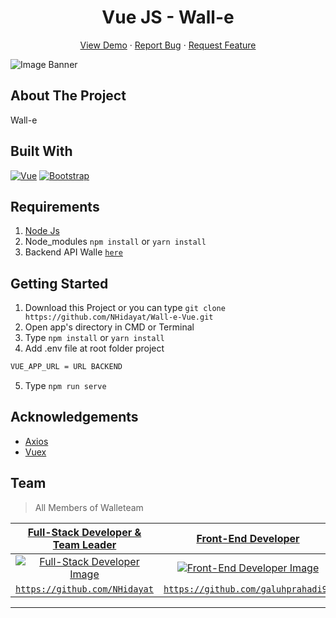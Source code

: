 <h1 align='center'>Vue JS - Wall-e</h1>
  <p align="center">
    <a href="link_deploy">View Demo</a>
    ·
    <a href="https://github.com/NHidayat/Wall-e-Vue/issues">Report Bug</a>
    ·
    <a href="https://github.com/NHidayat/Wall-e-Vue/issues">Request Feature</a>
  </p>

![Image Banner](https://user-images.githubusercontent.com/40691793/95201131-ad4a7d00-0809-11eb-988a-c96ee45e4ad6.jpg)

## About The Project

Wall-e

## Built With

[![Vue](https://img.shields.io/badge/Vue-v2.6.11-green)](https://github.com/vuejs/vue)
[![Bootstrap](https://img.shields.io/badge/Bootstrap-v4.5.x-blue)](https://github.com/bootstrap-vue/bootstrap-vue)

## Requirements

1. <a href="https://nodejs.org/en/download/">Node Js</a>
2. Node_modules `npm install` or `yarn install`
3. Backend API Walle [`here`](https://github.com/NHidayat/Wall-e-Express)

## Getting Started

1. Download this Project or you can type `git clone https://github.com/NHidayat/Wall-e-Vue.git`
2. Open app's directory in CMD or Terminal
3. Type `npm install` or `yarn install`
4. Add .env file at root folder project

```sh
VUE_APP_URL = URL BACKEND
```

5. Type `npm run serve`

## Acknowledgements

- [Axios](https://www.npmjs.com/package/axios)
- [Vuex](https://vuex.vuejs.org/)

## Team

> All Members of Walleteam

|    <a href="https://blog.udacity.com/2014/12/front-end-vs-back-end-vs-full-stack-web-developers.html" target="_blank">**Full-Stack Developer & Team Leader**</a>     |              <a href="https://blog.udacity.com/2014/12/front-end-vs-back-end-vs-full-stack-web-developers.html" target="_blank">**Front-End Developer**</a>               |           <a href="https://blog.udacity.com/2014/12/front-end-vs-back-end-vs-full-stack-web-developers.html" target="_blank">**Front-End Developer**</a>           | <a href="https://blog.udacity.com/2014/12/front-end-vs-back-end-vs-full-stack-web-developers.html" target="_blank">**Back-End Developer**</a> |             <a href="https://blog.udacity.com/2014/12/front-end-vs-back-end-vs-full-stack-web-developers.html" target="_blank">**Back-End Developer**</a>              |
| :------------------------------------------------------------------------------------------------------------------------------------------------------------------: | :-----------------------------------------------------------------------------------------------------------------------------------------------------------------------: | :----------------------------------------------------------------------------------------------------------------------------------------------------------------: | :-------------------------------------------------------------------------------------------------------------------------------------------: | :--------------------------------------------------------------------------------------------------------------------------------------------------------------------: |
| [![Full-Stack Developer Image](https://avatars2.githubusercontent.com/u/43993516?s=400&u=be9bfc2e76cf0fd8e5fc935415de5e8d7a832e5f&v=4)](https://github.com/NHidayat) | [![Front-End Developer Image](https://avatars0.githubusercontent.com/u/40691793?s=400&u=c7e55f304f17695ffdb22a405aa530b9b9e268a7&v=4)](https://github.com/galuhprahadi96) | [![Front-End Developer Image](https://avatars0.githubusercontent.com/u/41566487?s=460&u=4ac5eac0d76822be4bf996640c9a4ccbd65c273e&v=4)](https://github.com/dheaaqn) |           [![Back-End Developer Image](https://avatars2.githubusercontent.com/u/68628908?s=460&v=4)](https://github.com/muzmiulya)            | [![Back-End Developer Image](https://avatars3.githubusercontent.com/u/22453547?s=400&u=c61232d2d33018168c597396e2a87b15ce55eaa2&v=4)](https://github.com/arizalinside) |
|                                       <a href="https://github.com/NHidayat" target="_blank">`https://github.com/NHidayat`</a>                                        |                                    <a href="https://github.com/galuhprahadi96" target="_blank">`https://github.com/galuhprahadi96`</a>                                    |                                       <a href="https://github.com/dheaaqn" target="_blank">`https://github.com/dheaaqn`</a>                                        |                           <a href="https://github.com/muzmiulya" target="_blank">`https://github.com/muzmiulya`</a>                           |                                    <a href="https://github.com/arizalinside" target="_blank">`https://github.com/arizalinside`</a>                                     |

---
